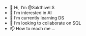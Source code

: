 - 👋 Hi, I’m @Sakthivel S
- 👀 I’m interested in AI
- 🌱 I’m currently learning DS
- 💞️ I’m looking to collaborate on SQL
- 📫 How to reach me ...

<!---
Sakthi-73/Sakthi-73 is a ✨ special ✨ repository because its `README.md` (this file) appears on your GitHub profile.
You can click the Preview link to take a look at your changes.
--->
